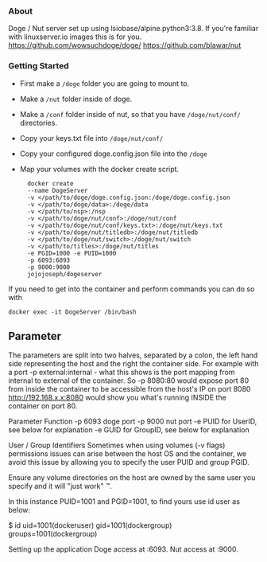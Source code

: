 ### About

Doge / Nut server set up using lsiobase/alpine.python3:3.8. 
If you're familiar with linuxserver.io images this is for you.
https://github.com/wowsuchdoge/doge/
https://github.com/blawar/nut

### Getting Started
- First make a `/doge` folder you are going to mount to.

- Make a `/nut` folder inside of doge.
- Make a `/conf` folder inside of nut, so that you have `/doge/nut/conf/` directories.

- Copy your keys.txt file into `/doge/nut/conf/`
- Copy your configured doge.config.json file into the `/doge`
- Map your volumes with the docker create script.

        docker create
        --name DogeServer
        -v </path/to/doge/doge.config.json:/doge/doge.config.json
        -v </path/to/doge/data>:/doge/data
        -v </path/to/nsp>:/nsp
        -v </path/to/doge/nut/conf>:/doge/nut/conf
        -v </path/to/doge/nut/conf/keys.txt>:/doge/nut/keys.txt
        -v </path/to/doge/nut/titledb>:/doge/nut/titledb
        -v </path/to/doge/nut/switch>:/doge/nut/switch
        -v </path/to/titles>:/doge/nut/titles
        -e PGID=1000 -e PUID=1000 
        -p 6093:6093
        -p 9000:9000
        jojojoseph/dogeserver


If you need to get into the container and perform commands you can do so with

`docker exec -it DogeServer /bin/bash`

## Parameter
The parameters are split into two halves, separated by a colon, the left hand side representing the host and the right the container side. For example with a port -p external:internal - what this shows is the port mapping from internal to external of the container. So -p 8080:80 would expose port 80 from inside the container to be accessible from the host's IP on port 8080 http://192.168.x.x:8080 would show you what's running INSIDE the container on port 80.

Parameter Function
-p 6093 doge port -p 9000 nut port -e PUID	for UserID, see below for explanation -e GUID	for GroupID, see below for explanation

User / Group Identifiers
Sometimes when using volumes (-v flags) permissions issues can arise between the host OS and the container, we avoid this issue by allowing you to specify the user PUID and group PGID.

Ensure any volume directories on the host are owned by the same user you specify and it will "just work" ™.

In this instance PUID=1001 and PGID=1001, to find yours use id user as below:

$ id uid=1001(dockeruser) gid=1001(dockergroup) groups=1001(dockergroup)

Setting up the application Doge access at :6093. Nut access at :9000.
